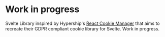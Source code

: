 # Work in progress

Svelte Library inspired by Hypership's [React Cookie Manager](https://github.com/hypershiphq/react-cookie-manager) that aims to recreate their GDPR compliant cookie library for Svelte. Work in progress.
